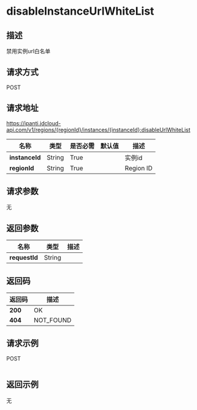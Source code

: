 # disableInstanceUrlWhiteList


## 描述
禁用实例url白名单

## 请求方式
POST

## 请求地址
https://ipanti.jdcloud-api.com/v1/regions/{regionId}/instances/{instanceId}:disableUrlWhiteList

|名称|类型|是否必需|默认值|描述|
|---|---|---|---|---|
|**instanceId**|String|True||实例id|
|**regionId**|String|True||Region ID|

## 请求参数
无


## 返回参数
|名称|类型|描述|
|---|---|---|
|**requestId**|String||



## 返回码
|返回码|描述|
|---|---|
|**200**|OK|
|**404**|NOT_FOUND|

## 请求示例
POST
```

```

## 返回示例
无
